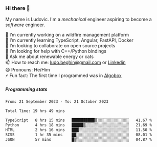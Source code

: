 ### Hi there 👋

My name is Ludovic. I'm a *mechanical* engineer aspiring to become a *software* engineer.

 🔭 I’m currently working on a wildfire management platform<br/>
 🌱 I’m currently learning TypeScript, Angular, FastAPI, Docker<br/>
 👯 I’m looking to collaborate on open source projects<br/>
 🤔 I’m looking for help with C++/Python bindings<br/>
 💬 Ask me about renewable energy or cats<br/>
 📫 How to reach me: ludo.beghin@gmail.com or [Linkedin](https://www.linkedin.com/in/ludovic-beghin/)<br/>
 😄 Pronouns: He/Him<br/>
 ⚡ Fun fact: The first time I programmed was in [Algobox](https://fr.wikipedia.org/wiki/Algobox)<br/>

##### Programming stats
<!--START_SECTION:waka-->

```txt
From: 21 September 2023 - To: 21 October 2023

Total Time: 19 hrs 49 mins

TypeScript   8 hrs 15 mins   ██████████▒░░░░░░░░░░░░░░   41.67 %
Python       4 hrs 18 mins   █████▒░░░░░░░░░░░░░░░░░░░   21.69 %
HTML         2 hrs 16 mins   ███░░░░░░░░░░░░░░░░░░░░░░   11.50 %
SCSS         1 hr 35 mins    ██░░░░░░░░░░░░░░░░░░░░░░░   08.01 %
JSON         57 mins         █▒░░░░░░░░░░░░░░░░░░░░░░░   04.87 %
```

<!--END_SECTION:waka-->
